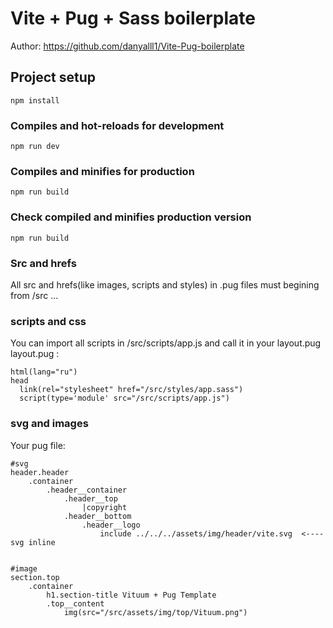 # Vite + Pug + Sass boilerplate

Author: https://github.com/danyalll1/Vite-Pug-boilerplate

## Project setup
```
npm install
```

### Compiles and hot-reloads for development
```
npm run dev
```

### Compiles and minifies for production
```
npm run build
```

### Check compiled and minifies production version
```
npm run build
```

### Src and hrefs
  All src and hrefs(like images, scripts and styles) in .pug files must begining from /src ...

### scripts and css
  You can import all scripts in /src/scripts/app.js and call it in your layout.pug
  layout.pug :
  ```
 html(lang="ru")
  head
    link(rel="stylesheet" href="/src/styles/app.sass")
    script(type='module' src="/src/scripts/app.js")
  ```
### svg and images

Your pug file:
```
#svg
header.header
    .container
        .header__container
            .header__top
                |copyright
            .header__bottom
                .header__logo
                    include ../../../assets/img/header/vite.svg  <----svg inline


#image
section.top
    .container
        h1.section-title Vituum + Pug Template
        .top__content
            img(src="/src/assets/img/top/Vituum.png")
```
